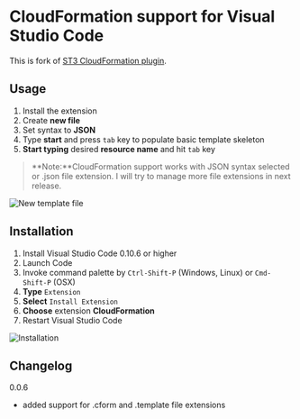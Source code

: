 CloudFormation support for Visual Studio Code 
===================

This is fork of [ST3 CloudFormation plugin](https://github.com/beaknit/cform).


Usage
-------------

 1. Install the extension
 2. Create **new file**
 3. Set syntax to **JSON**
 4. Type **start** and press ```tab``` key to populate basic template skeleton
 5. **Start typing** desired **resource name** and hit ```tab``` key


> **Note:**CloudFormation support works with JSON syntax selected or .json file extension. I will try to manage more file extensions in next release.

![New template file](https://raw.githubusercontent.com/aws-scripting-guy/cform-VSCode/master/assets/new_template_file.gif)

Installation
-------------------

 1. Install Visual Studio Code 0.10.6 or higher
 2. Launch Code
 3. Invoke command palette by ```Ctrl-Shift-P``` (Windows, Linux) or ```Cmd-Shift-P``` (OSX)
 4. **Type** ```Extension```
 4. **Select** ```Install Extension```
 5. **Choose** extension **CloudFormation**
 6. Restart Visual Studio Code

![Installation](https://raw.githubusercontent.com/aws-scripting-guy/cform-VSCode/master/assets/install_extension.gif)

Changelog
-------------------
0.0.6
* added support for .cform and .template file extensions